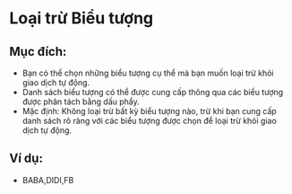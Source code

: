# **Loại trừ Biểu tượng**

## Mục đích:

- Bạn có thể chọn những biểu tượng cụ thể mà bạn muốn loại trừ khỏi giao dịch tự động.
- Danh sách biểu tượng có thể được cung cấp thông qua các biểu tượng được phân tách bằng dấu phẩy.
- Mặc định: Không loại trừ bất kỳ biểu tượng nào, trừ khi bạn cung cấp danh sách rõ ràng với các biểu tượng được chọn để loại trừ khỏi giao dịch tự động.

## Ví dụ:

- BABA,DIDI,FB
